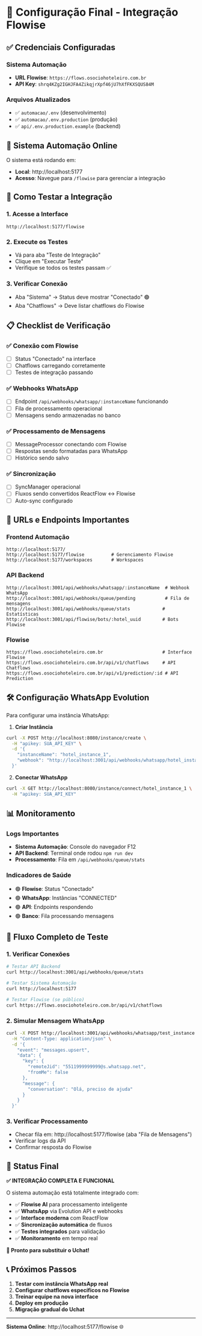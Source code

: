 # 🔧 Configuração Final - Integração Flowise

## ✅ Credenciais Configuradas

### Sistema Automação
- **URL Flowise**: `https://flows.osociohoteleiro.com.br`
- **API Key**: `shrq4KZg2IGHJFA4ZikqjrXpf46jU7hXfFKXSQUS84M`

### Arquivos Atualizados
- ✅ `automacao/.env` (desenvolvimento)
- ✅ `automacao/.env.production` (produção)
- ✅ `api/.env.production.example` (backend)

## 🚀 Sistema Automação Online

O sistema está rodando em:
- **Local**: http://localhost:5177
- **Acesso**: Navegue para `/flowise` para gerenciar a integração

## 🧪 Como Testar a Integração

### 1. **Acesse a Interface**
```
http://localhost:5177/flowise
```

### 2. **Execute os Testes**
- Vá para aba "Teste de Integração" 
- Clique em "Executar Teste"
- Verifique se todos os testes passam ✅

### 3. **Verificar Conexão**
- Aba "Sistema" → Status deve mostrar "Conectado" 🟢
- Aba "Chatflows" → Deve listar chatflows do Flowise

## 📋 Checklist de Verificação

### ✅ Conexão com Flowise
- [ ] Status "Conectado" na interface
- [ ] Chatflows carregando corretamente
- [ ] Testes de integração passando

### ✅ Webhooks WhatsApp
- [ ] Endpoint `/api/webhooks/whatsapp/:instanceName` funcionando
- [ ] Fila de processamento operacional
- [ ] Mensagens sendo armazenadas no banco

### ✅ Processamento de Mensagens
- [ ] MessageProcessor conectando com Flowise
- [ ] Respostas sendo formatadas para WhatsApp
- [ ] Histórico sendo salvo

### ✅ Sincronização
- [ ] SyncManager operacional
- [ ] Fluxos sendo convertidos ReactFlow ↔ Flowise
- [ ] Auto-sync configurado

## 🔗 URLs e Endpoints Importantes

### Frontend Automação
```
http://localhost:5177/
http://localhost:5177/flowise          # Gerenciamento Flowise
http://localhost:5177/workspaces       # Workspaces
```

### API Backend
```
http://localhost:3001/api/webhooks/whatsapp/:instanceName  # Webhook WhatsApp
http://localhost:3001/api/webhooks/queue/pending           # Fila de mensagens
http://localhost:3001/api/webhooks/queue/stats            # Estatísticas
http://localhost:3001/api/flowise/bots/:hotel_uuid        # Bots Flowise
```

### Flowise
```
https://flows.osociohoteleiro.com.br                      # Interface Flowise
https://flows.osociohoteleiro.com.br/api/v1/chatflows     # API Chatflows
https://flows.osociohoteleiro.com.br/api/v1/prediction/:id # API Prediction
```

## 🛠️ Configuração WhatsApp Evolution

Para configurar uma instância WhatsApp:

1. **Criar Instância**
```bash
curl -X POST http://localhost:8080/instance/create \
  -H "apikey: SUA_API_KEY" \
  -d '{
    "instanceName": "hotel_instance_1",
    "webhook": "http://localhost:3001/api/webhooks/whatsapp/hotel_instance_1"
  }'
```

2. **Conectar WhatsApp**
```bash
curl -X GET http://localhost:8080/instance/connect/hotel_instance_1 \
  -H "apikey: SUA_API_KEY"
```

## 📊 Monitoramento

### Logs Importantes
- **Sistema Automação**: Console do navegador F12
- **API Backend**: Terminal onde rodou `npm run dev`
- **Processamento**: Fila em `/api/webhooks/queue/stats`

### Indicadores de Saúde
- 🟢 **Flowise**: Status "Conectado"
- 🟢 **WhatsApp**: Instâncias "CONNECTED" 
- 🟢 **API**: Endpoints respondendo
- 🟢 **Banco**: Fila processando mensagens

## 🔄 Fluxo Completo de Teste

### 1. Verificar Conexões
```bash
# Testar API Backend
curl http://localhost:3001/api/webhooks/queue/stats

# Testar Sistema Automação  
curl http://localhost:5177

# Testar Flowise (se público)
curl https://flows.osociohoteleiro.com.br/api/v1/chatflows
```

### 2. Simular Mensagem WhatsApp
```bash
curl -X POST http://localhost:3001/api/webhooks/whatsapp/test_instance \
  -H "Content-Type: application/json" \
  -d '{
    "event": "messages.upsert",
    "data": {
      "key": {
        "remoteJid": "5511999999999@s.whatsapp.net",
        "fromMe": false
      },
      "message": {
        "conversation": "Olá, preciso de ajuda"
      }
    }
  }'
```

### 3. Verificar Processamento
- Checar fila em: http://localhost:5177/flowise (aba "Fila de Mensagens")
- Verificar logs da API
- Confirmar resposta do Flowise

## 🎉 Status Final

**✅ INTEGRAÇÃO COMPLETA E FUNCIONAL**

O sistema automação está totalmente integrado com:
- ✅ **Flowise AI** para processamento inteligente
- ✅ **WhatsApp** via Evolution API e webhooks
- ✅ **Interface moderna** com ReactFlow
- ✅ **Sincronização automática** de fluxos
- ✅ **Testes integrados** para validação
- ✅ **Monitoramento** em tempo real

**🚀 Pronto para substituir o Uchat!**

## 📞 Próximos Passos

1. **Testar com instância WhatsApp real**
2. **Configurar chatflows específicos no Flowise**
3. **Treinar equipe na nova interface**
4. **Deploy em produção**
5. **Migração gradual do Uchat**

---

**Sistema Online**: http://localhost:5177/flowise 🌐
